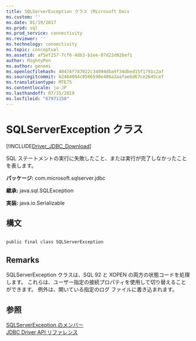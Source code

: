 ```yaml
---
title: SQLServerException クラス |Microsoft Docs
ms.custom: ''
ms.date: 01/19/2017
ms.prod: sql
ms.prod_service: connectivity
ms.reviewer: ''
ms.technology: connectivity
ms.topic: conceptual
ms.assetid: af5ef257-7cf6-4db3-b1ee-07d22d82bef1
author: MightyPen
ms.author: genemi
ms.openlocfilehash: 40474f747022c34994dba9f34dbed15f1791c2af
ms.sourcegitcommit: b2464064c0566590e486a3aafae6d67ce2645cef
ms.translationtype: MTE75
ms.contentlocale: ja-JP
ms.lasthandoff: 07/15/2019
ms.locfileid: "67971158"
---
```

# <a name="sqlserverexception-class"></a>SQLServerException クラス
[!INCLUDE[Driver_JDBC_Download](../../../includes/driver_jdbc_download.md)]

  SQL ステートメントの実行に失敗したこと、または実行が完了しなかったことを表します。  
  
 **パッケージ:** com.microsoft.sqlserver.jdbc  
  
 **継承:** java.sql.SQLException  
  
 **実装:** java.io.Serializable  
  
## <a name="syntax"></a>構文  
  
```  
  
public final class SQLServerException  
```  
  
## <a name="remarks"></a>Remarks  
 SQLServerException クラスは、SQL 92 と XOPEN の両方の状態コードを処理します。 これらは、ユーザー指定の接続プロパティを使用して切り替えることができます。 例外は、開いている指定のログ ファイルに書き込まれます。  
  
## <a name="see-also"></a>参照  
 [SQLServerException のメンバー](../../../connect/jdbc/reference/sqlserverexception-members.md)   
 [JDBC Driver API リファレンス](../../../connect/jdbc/reference/jdbc-driver-api-reference.md)  
  
  
